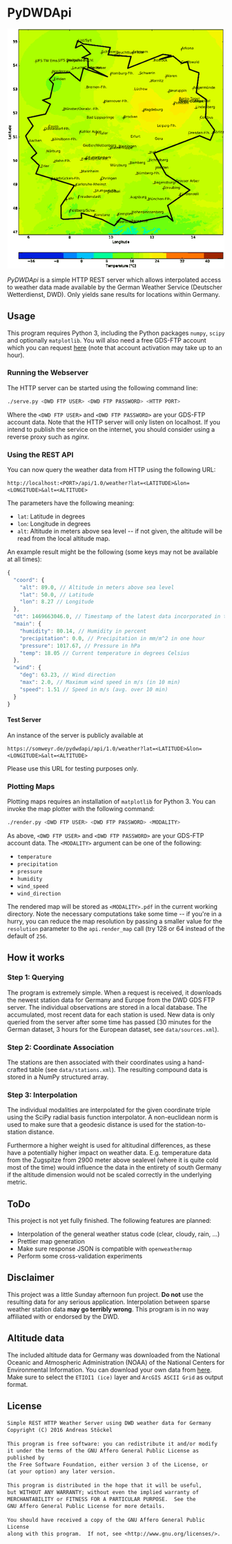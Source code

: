 PyDWDApi
========

![Temperature map example](https://raw.githubusercontent.com/astoeckel/pydwdapi/master/docs/example_temperature.png)

*PyDWDApi* is a simple HTTP REST server which allows interpolated access to
weather data made available by the German Weather Service (Deutscher
Wetterdienst, DWD). Only yields sane results for locations within Germany.

Usage
-----

This program requires Python 3, including the Python packages `numpy`, `scipy`
and optionally `matplotlib`. You will also need a free GDS-FTP account which you
can request [here](http://www.dwd.de/DE/fachnutzer/dienstleister/grundversorgung/grundversorgung_node.html) (note that account activation may take up to an hour).

### Running the Webserver

The HTTP server can be started using the following command line:
```bash
./serve.py <DWD FTP USER> <DWD FTP PASSWORD> <HTTP PORT>
```
Where the `<DWD FTP USER>` and `<DWD FTP PASSWORD>` are your GDS-FTP account
data. Note that the HTTP server will only listen on localhost. If you intend to
publish the service on the internet, you should consider using a reverse proxy
such as *nginx*.

### Using the REST API

You can now query the weather data from HTTP using the following URL:
```
http://localhost:<PORT>/api/1.0/weather?lat=<LATITUDE>&lon=<LONGITUDE>&alt=<ALTITUDE>
```
The parameters have the following meaning:

* `lat`: Latitude in degrees
* `lon`: Longitude in degrees
* `alt`: Altitude in meters above sea level -- if not given, the altitude will
be read from the local altitude map.

An example result might be the following (some keys may not be available at all
times):
```javascript
{
  "coord": {
    "alt": 89.0, // Altitude in meters above sea level
    "lat": 50.0, // Latitude
    "lon": 8.27 // Longitude
  },
  "dt": 1469663046.0, // Timestamp of the latest data incorporated in the result
  "main": {
    "humidity": 80.14, // Humidity in percent
    "precipitation": 0.0, // Precipitation in mm/m^2 in one hour
    "pressure": 1017.67, // Pressure in hPa
    "temp": 18.05 // Current temperature in degrees Celsius
  },
  "wind": {
    "deg": 63.23, // Wind direction
    "max": 2.0, // Maximum wind speed in m/s (in 10 min)
    "speed": 1.51 // Speed in m/s (avg. over 10 min)
  }
}
```

#### Test Server

An instance of the server is publicly available at
```
https://somweyr.de/pydwdapi/api/1.0/weather?lat=<LATITUDE>&lon=<LONGITUDE>&alt=<ALTITUDE>
```
Please use this URL for testing purposes only.

### Plotting Maps

Plotting maps requires an installation of `matplotlib` for Python 3. You can
invoke the map plotter with the following command:

```bash
./render.py <DWD FTP USER> <DWD FTP PASSWORD> <MODALITY>
```
As above, `<DWD FTP USER>` and `<DWD FTP PASSWORD>` are your GDS-FTP account
data. The `<MODALITY>` argument can be one of the following:

* `temperature`
* `precipitation`
* `pressure`
* `humidity`
* `wind_speed`
* `wind_direction`

The rendered map will be stored as `<MODALITY>.pdf` in the current working
directory. Note the necessary computations take some time -- if you're in
a hurry, you can reduce the map resolution by passing a smaller value for
the `resolution` parameter to the `api.render_map` call (try 128 or 64 instead
of the default of `256`.


How it works
------------

### Step 1: Querying
The program is extremely simple. When a request is received, it downloads the
newest station data for Germany and Europe from the DWD GDS FTP server. The
individual observations are stored in a local database. The accumulated, most
recent data for each station is used. New data is only queried from the server
after some time has passed (30 minutes for the German dataset, 3 hours for the
European dataset, see `data/sources.xml`).

### Step 2: Coordinate Association
The stations are then associated with their coordinates using a hand-crafted
table (see `data/stations.xml`). The resulting compound data is stored in a
NumPy structured array.

### Step 3: Interpolation
The individual modalities are interpolated for the given coordinate triple using
the SciPy radial basis function interpolator. A non-euclidean norm is used to
make sure that a geodesic distance is used for the station-to-station distance.

Furthermore a higher weight is used for altitudinal differences, as these have a
potentially higher impact on weather data. E.g. temperature data from the
Zugspitze from 2900 meter above sealevel (where it is quite cold most of the
time) would influence the data in the entirety of south Germany if the altitude
dimension would not be scaled correctly in the underlying metric.

ToDo
----

This project is not yet fully finished. The following features are planned:

* Interpolation of the general weather status code (clear, cloudy, rain, ...)
* Prettier map generation
* Make sure response JSON is compatible with `openweathermap`
* Perform some cross-validation experiments


Disclaimer
----------

This project was a little Sunday afternoon fun project. **Do not** use the
resulting data for any serious application. Interpolation between sparse weather
station data **may go terribly wrong**. This program is in no way affiliated
with or endorsed by the DWD.

Altitude data
-------------

The included altitude data for Germany was downloaded from the National Oceanic
and Atmospheric Administration (NOAA) of the National Centers for Environmental
Information. You can download your own data from
[here](http://maps.ngdc.noaa.gov/viewers/wcs-client/). Make sure to select the
`ETIOI1 (ice)` layer and `ArcGIS ASCII Grid` as output format.

License
-------

```
Simple REST HTTP Weather Server using DWD weather data for Germany
Copyright (C) 2016 Andreas Stöckel

This program is free software: you can redistribute it and/or modify
it under the terms of the GNU Affero General Public License as published by
the Free Software Foundation, either version 3 of the License, or
(at your option) any later version.

This program is distributed in the hope that it will be useful,
but WITHOUT ANY WARRANTY; without even the implied warranty of
MERCHANTABILITY or FITNESS FOR A PARTICULAR PURPOSE.  See the
GNU Affero General Public License for more details.

You should have received a copy of the GNU Affero General Public License
along with this program.  If not, see <http://www.gnu.org/licenses/>.
```
